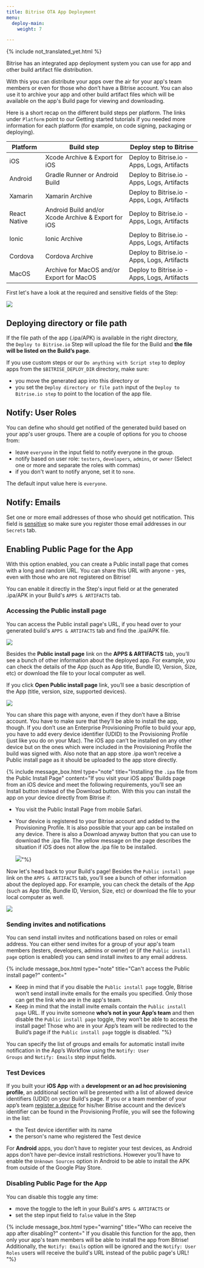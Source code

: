```yaml
---
title: Bitrise OTA App Deployment
menu:
  deploy-main:
    weight: 7

---
```

{% include not_translated_yet.html %}

Bitrise has an integrated app deployment system you can use for app and other build artifact file distribution.

With this you can distribute your apps over the air for your app's team members or even for those who don’t have a Bitrise account. You can also use it to archive your app and other build artifact files which will be available on the app's Build page for viewing and downloading.

Here is a short recap on the different build steps per platform. The links under `Platform` point to our Getting started tutorials if you needed more information for each platform (for example, on code signing, packaging or deploying).

| Platform | Build step | Deploy step to Bitrise |
| --- | --- | --- |
| iOS | Xcode Archive & Export for iOS | Deploy to Bitrise.io - Apps, Logs, Artifacts |
| Android | Gradle Runner or Android Build | Deploy to Bitrise.io - Apps, Logs, Artifacts |
| Xamarin | Xamarin Archive | Deploy to Bitrise.io - Apps, Logs, Artifacts |
| React Native | Android Build and/or Xcode Archive & Export for iOS | Deploy to Bitrise.io - Apps, Logs, Artifacts |
| Ionic | Ionic Archive | Deploy to Bitrise.io - Apps, Logs, Artifacts |
| Cordova | Cordova Archive | Deploy to Bitrise.io - Apps, Logs, Artifacts |
| MacOS | Archive for MacOS and/or Export for MacOS | Deploy to Bitrise.io - Apps, Logs, Artifacts |

First let's have a look at the required and sensitive fields of the Step:

![](/img/deploy-to-bitrise.png)

## Deploying directory or file path

If the file path of the app (.ipa/APK) is available in the right directory, the `Deploy to Bitrise.io` Step will upload the file for the Build and **the file will be listed on the Build’s page**.

If you use custom steps or our `Do anything with Script step` to deploy apps from the `$BITRISE_DEPLOY_DIR` directory, make sure:

* you move the generated app into this directory or
* you set the `Deploy directory or file path` input of the `Deploy to Bitrise.io step` to point to the location of the app file.

## Notify: User Roles

You can define who should get notified of the generated build based on your app's user groups. There are a couple of options for you to choose from:

* leave `everyone` in the input field to notify everyone in the group.
* notify based on user role: `testers`, `developers`, `admins`, or `owner` (Select one or more and separate the roles with commas)
* if you don't want to notify anyone, set it to `none`.

The default input value here is `everyone`.

## Notify: Emails

Set one or more email addresses of those who should get notification. This field is  [sensitive](/builds/env-vars-secret-env-vars/) so make sure you register those email addresses in our `Secrets` tab.

## Enabling Public Page for the App

With this option enabled, you can create a Public install page that comes with a long and random URL. You can share this URL with anyone - yes, even with those who are not registered on Bitrise!

You can enable it directly in the Step's input field or at the generated .ipa/APK in your Build's `APPS & ARTIFACTS` tab.

### Accessing the Public install page

You can access the Public install page's URL, if you head over to your generated build's `APPS & ARTIFACTS` tab and find the .ipa/APK file.

![](/img/public-install-page-1.png)

Besides the **Public install page** link on the **APPS & ARTIFACTS** tab, you’ll see a bunch of other information about the deployed app. For example, you can check the details of the App (such as App title, Bundle ID, Version, Size, etc) or download the file to your local computer as well.

If you click **Open Public install page** link, you’ll see a basic description of the App (title, version, size, supported devices).

![](/img/oat-publicinstallpage.png)

You can share this page with anyone, even if they don’t have a Bitrise account. You have to make sure that they’ll be able to install the app, though. If you don’t use an Enterprise Provisioning Profile to build your app, you have to add every device identifier (UDID) to the Provisioning Profile (just like you do on your Mac). The iOS app can’t be installed on any other device but on the ones which were included in the Provisioning Profile the build was signed with. Also note that an app store .ipa won’t receive a Public install page as it should be uploaded to the app store directly.

{% include message_box.html type="note" title="Installing the `.ipa` file from the Public Install Page" content="If you visit your iOS apps’ Builds page from an iOS device and meet the following requirements, you’ll see an Install button instead of the Download button. With this you can install the app on your device directly from Bitrise if:

* You visit the Public Install Page from mobile Safari.
* Your device is registered to your Bitrise account and added to the Provisioning Profile.
  It is also possible that your app can be installed on any device. There is also a Download anyway button that you can use to download the .ipa file. The yellow message on the page describes the situation if iOS does not allow the .ipa file to be installed.

  ![](/img/install-only-available.png)"%}

Now let's head back to your Build's page! Besides the `Public install page` link on the `APPS & ARTIFACTS` tab, you’ll see a bunch of other information about the deployed app. For example, you can check the details of the App (such as App title, Bundle ID, Version, Size, etc) or download the file to your local computer as well.

![](/img/app-release-unsigned.jpg)

### Sending invites and notifications

You can send install invites and notifications based on roles or email address. You can either send invites for a group of your app's team members (testers, developers, admins or owner) or (if the `Public install page` option is enabled) you can send install invites to any email address.

{% include message_box.html type="note" title="Can't access the Public install page?" content="

* Keep in mind that if you disable the `Public install page` toggle, Bitrise won’t send install invite emails for the emails you specified. Only those can get the link who are in the app's team.
* Keep in mind that the install invite emails contain the `Public install page` URL. If you invite someone **who’s not in your App’s team** and then disable the `Public install page` toggle, they won’t be able to access the install page! Those who are in your App’s team will be redirected to the Build’s page if the `Public install page` toggle is disabled. "%}

You can specify the list of groups and emails for automatic install invite notification in the App’s Workflow using the `Notify: User Groups` and `Notify: Emails` step input fields.

### Test Devices

If you built your **iOS App** with a **development or an ad hoc provisioning profile**, an additional section will be presented with a list of allowed device identifiers (UDID) on your Build's page. If you or a team member of your app’s team [register a device](/testing/registering-a-test-device/) for his/her Bitrise account and the device’s identifier can be found in the Provisioning Profile, you will see the following in the list:

* the Test device identifier with its name
* the person's name who registered the Test device

For **Android** apps, you don’t have to register your test devices, as Android apps don’t have per-device install restrictions. However you’ll have to enable the `Unknown Sources` option in Android to be able to install the APK from outside of the Google Play Store.

### Disabling Public Page for the App

You can disable this toggle any time:

* move the toggle to the left in your Build's `APPS & ARTIFACTS` or
* set the step input field to `false` value in the Step

{% include message_box.html type="warning" title="Who can receive the app after disabling?" content=" If you disable this function for the app, then only your app's team members will be able to install the app from Bitrise! Additionally, the `Notify: Emails` option will be ignored and the `Notify: User Roles` users will receive the build's URL instead of the public page's URL! "%}